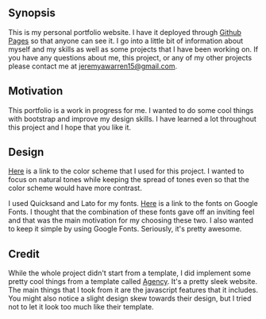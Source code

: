 ## Synopsis
This is my personal portfolio website. I have it deployed through [Github Pages](https://jeremyawarren15.github.io/Portfolio/) so that anyone can see it. I go into a little bit of information about myself and my skills as well as some projects that I have been working on. If you have any questions about me, this project, or any of my other projects please contact me at jeremyawarren15@gmail.com.

## Motivation
This portfolio is a work in progress for me. I wanted to do some cool things with bootstrap and improve my design skills. I have learned a lot throughout this project and I hope that you like it.

## Design
[Here](https://coolors.co/114b5f-1a936f-88d498-c6dabf-f3e9d2) is a link to the color scheme that I used for this project. I wanted to focus on natural tones while keeping the spread of tones even so that the color scheme would have more contrast.

I used Quicksand and Lato for my fonts. [Here](https://fonts.google.com/selection?query=quicksand&selection.family=Lato|Quicksand) is a link to the fonts on Google Fonts. I thought that the combination of these fonts gave off an inviting feel and that was the main motivation for my choosing these two. I also wanted to keep it simple by using Google Fonts. Seriously, it's pretty awesome.

## Credit
While the whole project didn't start from a template, I did implement some pretty cool things from a template called [Agency](https://startbootstrap.com/template-overviews/agency/). It's a pretty sleek website. The main things that I took from it are the javascript features that it includes. You might also notice a slight design skew towards their design, but I tried not to let it look too much like their template.
